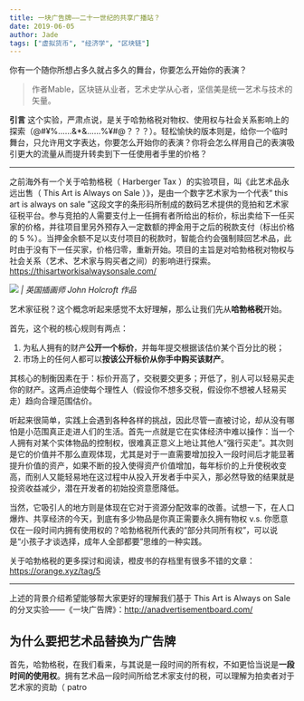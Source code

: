```yaml
---
title: 一块广告牌——二十一世纪的共享广播站？
date: 2019-06-05
author: Jade
tags: ["虚拟货币", "经济学", "区块链"]
---
```


你有一个随你所想占多久就占多久的舞台，你要怎么开始你的表演？

<!--more-->

> 作者Mable，区块链从业者，艺术史学从心者，坚信美是统一艺术与技术的矢量。

**引言**  这个实验，严肃点说，是关于哈勃格税对物权、使用权与社会关系影响上的探索（@#¥%……&*&……%¥#@？？？）。轻松愉快的版本则是，给你一个临时舞台，只允许用文字表达，你要怎么开始你的表演？你将会怎么样用自己的表演吸引更大的流量从而提升转卖到下一任使用者手里的价格？

- - - - - 

 之前海外有一个关于哈勃格税（ Harberger Tax ）的实验项目，叫《此艺术品永远出售（ This Art is Always on Sale ）》，是由一个数字艺术家为一个代表“ this art is always on sale ”这段文字的条形码所制成的数码艺术提供的竞拍和艺术家征税平台。参与竞拍的人需要支付上一任拥有者所给出的标价，标出卖给下一任买家的价格，并往项目里另外预存入一定数额的押金用于之后的税款支付（标出价格的 5 %）。当押金余额不足以支付项目的税款时，智能合约会强制赎回艺术品，此时由于没有下一任买家，价格归零，重新开始。项目的主旨是对哈勃格税对物权与社会关系（艺术、艺术家与购买者之间）的影响进行探索。
<https://thisartworkisalwaysonsale.com/>

![](https://cosmosrepair-1257028016.cos.ap-beijing.myqcloud.com/2019-06-27-640%20-%202019-06-27T134144.150.jpeg)
*| 英国插画师 John Holcroft 作品*

艺术家征税？这个概念听起来感觉不太好理解，那么让我们先从**哈勃格税**开始。

首先，这个税的核心规则有两点：
1. 为私人拥有的财产**公开一个标价**，并每年提交根据该估价某个百分比的税；
2. 市场上的任何人都可以**按该公开标价从你手中购买该财产**。

其核心的制衡因素在于：标价开高了，交税要交更多；开低了，别人可以轻易买走你的财产。这两点迫使每个理性人（假设你不想多交税，假设你不想被人轻易买走）趋向合理范围估价。

听起来很简单，实践上会遇到各种各样的挑战，因此尽管一直被讨论，却从没有哪怕是小范围真正走进人们的生活。首先一点就是它在实体经济中难以操作：当一个人拥有对某个实体物品的控制权，很难真正意义上地让其他人“强行买走”。其次则是它的价值并不那么直观体现，尤其是对于一直需要增加投入一段时间后才能显著提升价值的资产，如果不断的投入使得资产价值增加，每年标价的上升使税收变高，而别人又能轻易地在这过程中从投入开发者手中买入，那必然导致的结果就是投资收益减少，潜在开发者的初始投资意愿降低。

当然，它吸引人的地方则是体现在它对于资源分配效率的改善。试想一下，在人口爆炸、共享经济的今天，到底有多少物品是你真正需要永久拥有物权 v.s. 你愿意仅在一段时间内拥有使用权的？哈勃格税所代表的“部分共同所有权”，可以说是“小孩子才谈选择，成年人全部都要”思维的一种实践。

关于哈勃格税的更多探讨和阅读，橙皮书的存档里有很多不错的文章：<https://orange.xyz/tag/5>

- - - - - 

上述的背景介绍希望能够帮大家更好的理解我们基于 This Art is Always on Sale 的分叉实验——《一块广告牌》：<http://anadvertisementboard.com/>

## 为什么要把艺术品替换为广告牌 

首先，哈勃格税，在我们看来，与其说是一段时间的所有权，不如更恰当说是**一段时间的使用权**。拥有艺术品一段时间所给艺术家支付的税，可以理解为拍卖者对于艺术家的资助（ patro